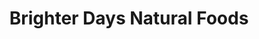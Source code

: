---
title: "Brighter Days Natural Foods"
url: /savannah/brighter-days-natural-foods/
shop: Gemüse & Obst
---